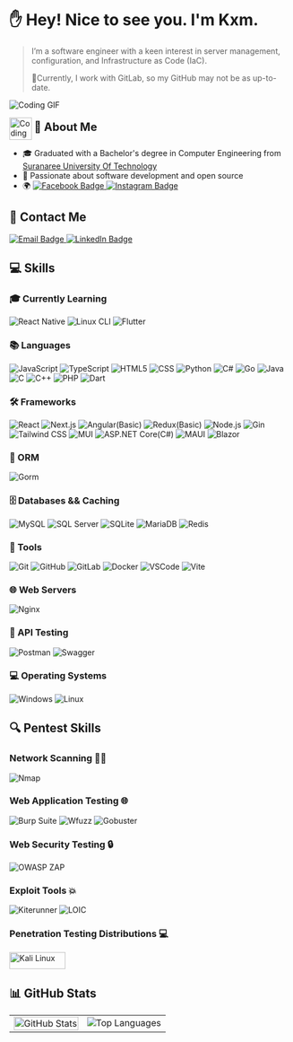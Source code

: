 # :raised_hand: Hey! Nice to see you. I'm Kxm.
> I’m a software engineer with a keen interest in server management, configuration, and Infrastructure as Code (IaC).
>
> 🥷Currently, I work with GitLab, so my GitHub may not be as up-to-date.
> 
![Coding GIF](https://media.giphy.com/media/jTNG3RF6EwbkpD4LZx/giphy.gif)

<p>
  <img src="https://media.giphy.com/media/iY8CRBdQXODJSCERIr/giphy.gif" alt="Coding GIF" width="40" height="40" style="vertical-align: middle;"/>
  <strong><span style="font-size: 20px;">🌟 About Me</span></strong>
</p>

- 🎓 Graduated with a Bachelor's degree in Computer Engineering from [Suranaree University Of Technology](https://www.sut.ac.th/)
- 🚀 Passionate about software development and open source
- 🌍 <span><a href="https://www.facebook.com/profile.php?id=100009374632098" target="_blank">
  <img src="https://img.shields.io/badge/-Facebook-blue?style=flat-square&logo=facebook&logoColor=white" alt="Facebook Badge">
</a><a href="https://www.instagram.com/tpkxmm._/" target="_blank">
  <img src="https://img.shields.io/badge/-Instagram-red?style=flat-square&logo=instagram&logoColor=white" alt="Instagram Badge">
</a>
</span>

## 📧 Contact Me
<a href="mailto:taweechaipoedee8@gmail.com" target="_blank">
  <img src="https://img.shields.io/badge/-taweechaipoedee8@gmail.com-red?style=flat-square&logo=gmail&logoColor=white" alt="Email Badge">
</a>
<a href="https://www.linkedin.com/in/taweechai-poedee-a821842b3/" target="_blank">
  <img src="https://img.shields.io/badge/-Taweechai_Poedee-blue?style=flat-square&logo=Linkedin&logoColor=white" alt="LinkedIn Badge">
</a>

## 💻 Skills
### 🎓 Currently Learning
![React Native](https://img.shields.io/badge/React%20Native-Currently%20Learning-brightgreen?style=for-the-badge&logo=react)
![Linux CLI](https://img.shields.io/badge/Linux%20CLI-Currently%20Learning-blue?style=for-the-badge&logo=linux)
![Flutter](https://img.shields.io/badge/Flutter-Currently%20Learning-blue?style=for-the-badge&logo=flutter)

### **📚 Languages**
![JavaScript](https://img.shields.io/badge/JavaScript-f7df1e?style=for-the-badge&logo=javascript&logoColor=black)
![TypeScript](https://img.shields.io/badge/TypeScript-3178c6?style=for-the-badge&logo=typescript&logoColor=white)
![HTML5](https://img.shields.io/badge/HTML5-e34f26?style=for-the-badge&logo=html5&logoColor=white)
![CSS](https://img.shields.io/badge/CSS-1572b6?style=for-the-badge&logo=css3&logoColor=white)
![Python](https://img.shields.io/badge/Python-3776ab?style=for-the-badge&logo=python&logoColor=white)
![C#](https://img.shields.io/badge/C%23-239120?style=for-the-badge&logo=csharp&logoColor=white)
![Go](https://img.shields.io/badge/Go-00add8?style=for-the-badge&logo=go&logoColor=white)
![Java](https://img.shields.io/badge/Java-007396?style=for-the-badge&logo=java&logoColor=white)
![C](https://img.shields.io/badge/C-a8b9cc?style=for-the-badge&logo=c&logoColor=black)
![C++](https://img.shields.io/badge/C%2B%2B-00599c?style=for-the-badge&logo=cplusplus&logoColor=white)
![PHP](https://img.shields.io/badge/PHP-777bb4?style=for-the-badge&logo=php&logoColor=white)
![Dart](https://img.shields.io/badge/Dart-0175c2?style=for-the-badge&logo=dart&logoColor=white)

### **🛠️ Frameworks**
![React](https://img.shields.io/badge/React-087ea4?style=for-the-badge&logo=react&logoColor=white)
![Next.js](https://img.shields.io/badge/Next.js-1a1a1a?style=for-the-badge&logo=next.js&logoColor=white)
![Angular(Basic)](https://img.shields.io/badge/Angular-c3002f?style=for-the-badge&logo=angular&logoColor=white)
![Redux(Basic)](https://img.shields.io/badge/Redux-764abc?style=for-the-badge&logo=redux&logoColor=white)
![Node.js](https://img.shields.io/badge/Node.js-44883e?style=for-the-badge&logo=node.js&logoColor=white)
![Gin](https://img.shields.io/badge/Gin-00add8?style=for-the-badge&logo=go&logoColor=white)
![Tailwind CSS](https://img.shields.io/badge/Tailwind%20CSS-38bdf8?style=for-the-badge&logo=tailwindcss&logoColor=white)
![MUI](https://img.shields.io/badge/MUI-007fff?style=for-the-badge&logo=mui&logoColor=white)
![ASP.NET Core(C#)](https://img.shields.io/badge/.NET%20Core-512bd4?style=for-the-badge&logo=dotnet&logoColor=white)
![MAUI](https://img.shields.io/badge/.NET%20MAUI-512bd4?style=for-the-badge&logo=dotnet&logoColor=white)
![Blazor](https://img.shields.io/badge/Blazor-9b4993?style=for-the-badge&logo=blazor&logoColor=white)


### **🔗 ORM**
![Gorm](https://img.shields.io/badge/Gorm-00add8?style=for-the-badge&logo=go&logoColor=white)

### **🗄️ Databases && Caching**
![MySQL](https://img.shields.io/badge/MySQL-4479a1?style=for-the-badge&logo=mysql&logoColor=white)
![SQL Server](https://img.shields.io/badge/SQL%20Server-cc2927?style=for-the-badge&logo=microsoftsqlserver&logoColor=white)
![SQLite](https://img.shields.io/badge/SQLite-003b57?style=for-the-badge&logo=sqlite&logoColor=white)
![MariaDB](https://img.shields.io/badge/MariaDB-003545?style=for-the-badge&logo=mariadb&logoColor=white)
![Redis](https://img.shields.io/badge/Redis-DC382D?style=for-the-badge&logo=redis&logoColor=white)

### **🔧 Tools**
![Git](https://img.shields.io/badge/Git-F05032?style=for-the-badge&logo=git&logoColor=white)
![GitHub](https://img.shields.io/badge/GitHub-181717?style=for-the-badge&logo=github&logoColor=white)
![GitLab](https://img.shields.io/badge/GitLab-FCA121?style=for-the-badge&logo=gitlab&logoColor=white)
![Docker](https://img.shields.io/badge/Docker-2496ed?style=for-the-badge&logo=docker&logoColor=white)
![VSCode](https://img.shields.io/badge/VS%20Code-007ACC?style=for-the-badge&logo=visualstudiocode&logoColor=white)
![Vite](https://img.shields.io/badge/Vite-646cff?style=for-the-badge&logo=vite&logoColor=white)

### **🌐 Web Servers**
![Nginx](https://img.shields.io/badge/Nginx-009639?style=for-the-badge&logo=nginx&logoColor=white)
  
### **🧪 API Testing**
![Postman](https://img.shields.io/badge/Postman-FF6C37?style=for-the-badge&logo=postman&logoColor=white)
![Swagger](https://img.shields.io/badge/Swagger-85EA2D?style=for-the-badge&logo=swagger&logoColor=black)
  
### **💻 Operating Systems**
![Windows](https://img.shields.io/badge/Windows-0078D6?style=for-the-badge&logo=windows&logoColor=white)
![Linux](https://img.shields.io/badge/Linux-FCC624?style=for-the-badge&logo=linux&logoColor=black)
## 🔍 Pentest Skills

### **Network Scanning** 🕵️‍♂️
![Nmap](https://img.shields.io/badge/Nmap-004572?style=for-the-badge&logo=nmap&logoColor=white)

### **Web Application Testing** 🌐
![Burp Suite](https://img.shields.io/badge/Burp%20Suite-FF6F00?style=for-the-badge&logo=burpsuite&logoColor=white)
![Wfuzz](https://img.shields.io/badge/Wfuzz-1E4D80?style=for-the-badge)
![Gobuster](https://img.shields.io/badge/Gobuster-808080?style=for-the-badge)

### **Web Security Testing** 🔒
![OWASP ZAP](https://img.shields.io/badge/OWASP%20ZAP-0A3D62?style=for-the-badge&logo=OWASP&logoColor=white)

### **Exploit Tools** 💥
![Kiterunner](https://img.shields.io/badge/Kiterunner-FFCC00?style=for-the-badge)
![LOIC](https://img.shields.io/badge/LOIC-000000?style=for-the-badge)
  
### **Penetration Testing Distributions** 💻
  <img src="https://www.kali.org/images/kali-logo.svg" alt="Kali Linux" width="100" height="30" />

## 📊 GitHub Stats
<table>
  <tr>
    <td>
<img src="https://github-readme-stats.vercel.app/api?username=Taweechaikxmm&show_icons=true&theme=radical&bg_color=000000" alt="GitHub Stats" width="100%"/>
    </td>
    <td rowspan="2">
    <img src="https://github-readme-stats.vercel.app/api/top-langs/?username=Taweechaikxmm&layout=donut-vertical&bg_color=000000&text_color=FFFFFF" alt="Top Languages" />
    </td>
  </tr>
  <tr>
  </tr>
</table>

